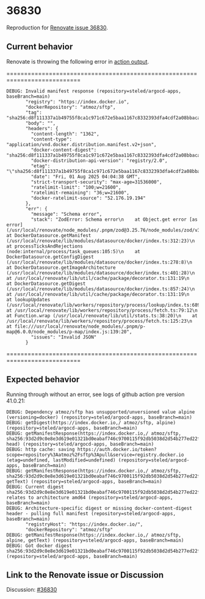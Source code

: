 # 36830

Reproduction for [Renovate issue 36830](https://github.com/renovatebot/renovate/discussions/36830).

## Current behavior

Renovate is throwing the following error in [action output](https://github.com/steled/argocd-apps/actions/runs/16665983010/job/47172390854#step:3:570).

===========================================================================

```shell
DEBUG: Invalid manifest response (repository=steled/argocd-apps, baseBranch=main)
       "registry": "https://index.docker.io",
       "dockerRepository": "atmoz/sftp",
       "tag": "sha256:d8f111337a1b49755f8ca1c971c672e5baa1167c8332393dfa4cdf2a08bbacaa",
       "body": "",
       "headers": {
         "content-length": "1362",
         "content-type": "application/vnd.docker.distribution.manifest.v2+json",
         "docker-content-digest": "sha256:d8f111337a1b49755f8ca1c971c672e5baa1167c8332393dfa4cdf2a08bbacaa",
         "docker-distribution-api-version": "registry/2.0",
         "etag": "\"sha256:d8f111337a1b49755f8ca1c971c672e5baa1167c8332393dfa4cdf2a08bbacaa\"",
         "date": "Fri, 01 Aug 2025 04:04:38 GMT",
         "strict-transport-security": "max-age=31536000",
         "ratelimit-limit": "100;w=21600",
         "ratelimit-remaining": "36;w=21600",
         "docker-ratelimit-source": "52.176.19.194"
       },
       "err": {
         "message": "Schema error",
         "stack": "ZodError: Schema error\n    at Object.get error [as error] (/usr/local/renovate/node_modules/.pnpm/zod@3.25.76/node_modules/zod/v3/types.cjs:45:31)\n    at DockerDatasource.getManifest (/usr/local/renovate/lib/modules/datasource/docker/index.ts:312:23)\n    at processTicksAndRejections (node:internal/process/task_queues:105:5)\n    at DockerDatasource.getConfigDigest (/usr/local/renovate/lib/modules/datasource/docker/index.ts:278:8)\n    at DockerDatasource.getImageArchitecture (/usr/local/renovate/lib/modules/datasource/docker/index.ts:401:28)\n    at /usr/local/renovate/lib/util/cache/package/decorator.ts:131:19\n    at DockerDatasource.getDigest (/usr/local/renovate/lib/modules/datasource/docker/index.ts:857:24)\n    at /usr/local/renovate/lib/util/cache/package/decorator.ts:131:19\n    at lookupUpdates (/usr/local/renovate/lib/workers/repository/process/lookup/index.ts:689:14)\n    at /usr/local/renovate/lib/workers/repository/process/fetch.ts:79:12\n    at Function.wrap (/usr/local/renovate/lib/util/stats.ts:38:20)\n    at /usr/local/renovate/lib/workers/repository/process/fetch.ts:125:23\n    at file:///usr/local/renovate/node_modules/.pnpm/p-map@6.0.0/node_modules/p-map/index.js:139:20",
         "issues": "Invalid JSON"
       }
```

===========================================================================

## Expected behavior

Running through without an error, see logs of github action pre version 41.0.21:

```shell
DEBUG: Dependency atmoz/sftp has unsupported/unversioned value alpine (versioning=docker) (repository=steled/argocd-apps, baseBranch=main)
DEBUG: getDigest(https://index.docker.io,/ atmoz/sftp, alpine) (repository=steled/argocd-apps, baseBranch=main)
DEBUG: getManifestResponse(https://index.docker.io,/ atmoz/sftp, sha256:93d2d9c0e8e3d619e01321bd0eabaf746c9700115f92db5038d2d54b277ed22f, head) (repository=steled/argocd-apps, baseBranch=main)
DEBUG: http cache: saving https://auth.docker.io/token?scope=repository%3Aatmoz%2Fsftp%3Apull&service=registry.docker.io (etag=undefined, lastModified=undefined) (repository=steled/argocd-apps, baseBranch=main)
DEBUG: getManifestResponse(https://index.docker.io,/ atmoz/sftp, sha256:93d2d9c0e8e3d619e01321bd0eabaf746c9700115f92db5038d2d54b277ed22f, getText) (repository=steled/argocd-apps, baseBranch=main)
DEBUG: Current digest sha256:93d2d9c0e8e3d619e01321bd0eabaf746c9700115f92db5038d2d54b277ed22f relates to architecture amd64 (repository=steled/argocd-apps, baseBranch=main)
DEBUG: Architecture-specific digest or missing docker-content-digest header - pulling full manifest (repository=steled/argocd-apps, baseBranch=main)
       "registryHost": "https://index.docker.io/",
       "dockerRepository": "atmoz/sftp"
DEBUG: getManifestResponse(https://index.docker.io,/ atmoz/sftp, alpine, getText) (repository=steled/argocd-apps, baseBranch=main)
DEBUG: Got docker digest sha256:93d2d9c0e8e3d619e01321bd0eabaf746c9700115f92db5038d2d54b277ed22f (repository=steled/argocd-apps, baseBranch=main)
```

## Link to the Renovate issue or Discussion

Discussion: [#36830](https://github.com/renovatebot/renovate/discussions/36830)
